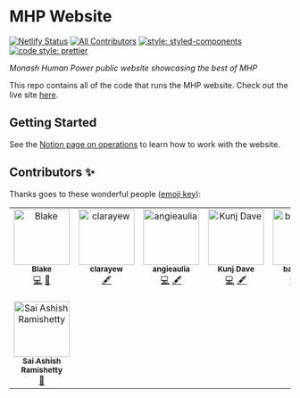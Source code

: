 # MHP Website

[![Netlify Status](https://api.netlify.com/api/v1/badges/4e11de4f-08a6-455e-a138-2c241560a582/deploy-status)](https://app.netlify.com/sites/mhp-test/deploys)
[![All Contributors](https://img.shields.io/badge/all_contributors-2-orange.svg?style=flat-square)](#contributors)
[![style: styled-components](https://img.shields.io/badge/style-%F0%9F%92%85%20styled--components-orange.svg?colorB=daa357&colorA=db748e)](https://github.com/styled-components/styled-components)
[![code style: prettier](https://img.shields.io/badge/code_style-prettier-ff69b4.svg?style=flat-square)](https://github.com/prettier/prettier)

_Monash Human Power public website showcasing the best of MHP_

This repo contains all of the code that runs the MHP website. Check out the live site [here](https://monashhumanpower.org).

## Getting Started

See the [Notion page on operations](https://www.notion.so/monashhumanpower/MHP-Website-c279218a13a74477a29b0ceeb91f1a46?pvs=4)
to learn how to work with the website.

## Contributors ✨

Thanks goes to these wonderful people ([emoji key](https://allcontributors.org/docs/en/emoji-key)):

<!-- ALL-CONTRIBUTORS-LIST:START - Do not remove or modify this section -->
<!-- prettier-ignore-start -->
<!-- markdownlint-disable -->
<table>
  <tbody>
    <tr>
      <td align="center" valign="top" width="14.28%"><a href="https://github.com/Blake-Haydon"><img src="https://avatars2.githubusercontent.com/u/23159604?v=4?s=100" width="100px;" alt="Blake"/><br /><sub><b>Blake</b></sub></a><br /><a href="https://github.com/monash-human-power /MHP-Website/commits?author=Blake-Haydon" title="Code">💻</a> <a href="https://github.com/monash-human-power /MHP-Website/commits?author=Blake-Haydon" title="Documentation">📖</a></td>
      <td align="center" valign="top" width="14.28%"><a href="https://github.com/clarayew"><img src="https://avatars0.githubusercontent.com/u/71205412?v=4?s=100" width="100px;" alt="clarayew"/><br /><sub><b>clarayew</b></sub></a><br /><a href="#content-clarayew" title="Content">🖋</a></td>
      <td align="center" valign="top" width="14.28%"><a href="https://github.com/angieaulia"><img src="https://avatars2.githubusercontent.com/u/71426239?v=4?s=100" width="100px;" alt="angieaulia"/><br /><sub><b>angieaulia</b></sub></a><br /><a href="https://github.com/monash-human-power /MHP-Website/commits?author=angieaulia" title="Code">💻</a> <a href="#content-angieaulia" title="Content">🖋</a></td>
      <td align="center" valign="top" width="14.28%"><a href="https://github.com/kdav108"><img src="https://avatars.githubusercontent.com/u/63642262?v=4?s=100" width="100px;" alt="Kunj Dave"/><br /><sub><b>Kunj Dave</b></sub></a><br /><a href="https://github.com/monash-human-power /MHP-Website/commits?author=kdav108" title="Code">💻</a> <a href="#content-kdav108" title="Content">🖋</a></td>
      <td align="center" valign="top" width="14.28%"><a href="https://github.com/bahar-ap"><img src="https://avatars.githubusercontent.com/u/81912681?v=4?s=100" width="100px;" alt="bahar-ap"/><br /><sub><b>bahar-ap</b></sub></a><br /><a href="https://github.com/monash-human-power /MHP-Website/commits?author=bahar-ap" title="Code">💻</a> <a href="#content-bahar-ap" title="Content">🖋</a></td>
      <td align="center" valign="top" width="14.28%"><a href="https://github.com/megascrapper"><img src="https://avatars.githubusercontent.com/u/34503494?v=4?s=100" width="100px;" alt="Akbar Fadiansyah"/><br /><sub><b>Akbar Fadiansyah</b></sub></a><br /><a href="https://github.com/monash-human-power /MHP-Website/commits?author=megascrapper" title="Code">💻</a> <a href="#content-megascrapper" title="Content">🖋</a> <a href="https://github.com/monash-human-power /MHP-Website/commits?author=megascrapper" title="Documentation">📖</a></td>
      <td align="center" valign="top" width="14.28%"><a href="https://github.com/carlthe7"><img src="https://avatars.githubusercontent.com/u/110951978?v=4?s=100" width="100px;" alt="carlthe7"/><br /><sub><b>carlthe7</b></sub></a><br /><a href="https://github.com/monash-human-power /MHP-Website/pulls?q=is%3Apr+reviewed-by%3Acarlthe7" title="Reviewed Pull Requests">👀</a> <a href="#projectManagement-carlthe7" title="Project Management">📆</a></td>
    </tr>
    <tr>
      <td align="center" valign="top" width="14.28%"><a href="https://github.com/sairamishetty"><img src="https://avatars.githubusercontent.com/u/126044967?v=4?s=100" width="100px;" alt="Sai Ashish Ramishetty"/><br /><sub><b>Sai Ashish Ramishetty</b></sub></a><br /><a href="https://github.com/monash-human-power /MHP-Website/pulls?q=is%3Apr+reviewed-by%3Asairamishetty" title="Reviewed Pull Requests">👀</a></td>
    </tr>
  </tbody>
</table>

<!-- markdownlint-restore -->
<!-- prettier-ignore-end -->

<!-- ALL-CONTRIBUTORS-LIST:END -->

